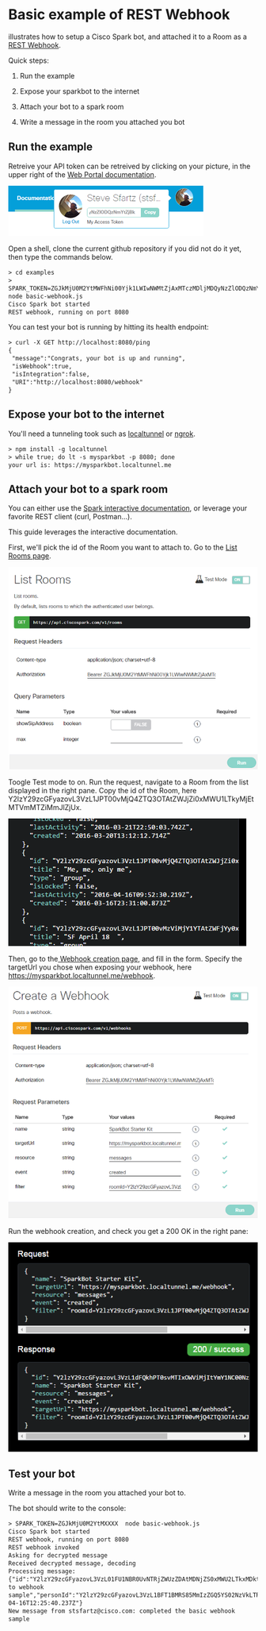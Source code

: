 # Basic example of REST Webhook

illustrates how to setup a Cisco Spark bot, and attached it to a Room as a [REST Webhook](https://developer.ciscospark.com/webhooks-explained.html).

Quick steps:

1. Run the example

2. Expose your sparkbot to the internet

3. Attach your bot to a spark room

4. Write a message in the room you attached you bot


## Run the example

Retreive your API token can be retreived by clicking on your picture, in the upper right of the [Web Portal documentation](https://developer.ciscospark.com/getting-started.html#).

![](img/SparkApiToken.png)

Open a shell, clone the current github repository if you did not do it yet, then type the commands below.

```
> cd examples
> SPARK_TOKEN=ZGJkMjU0M2YtMWFhNi00Yjk1LWIwNWMtZjAxMTczMDljMDQyNzZlODQzNmYtZjBk  node basic-webhook.js
Cisco Spark bot started
REST webhook, running on port 8080
```

You can test your bot is running by hitting its health endpoint:

```
> curl -X GET http://localhost:8080/ping
{
 "message":"Congrats, your bot is up and running",
 "isWebhook":true,
 "isIntegration":false,
 "URI":"http://localhost:8080/webhook"
}
```


## Expose your bot to the internet

You'll need a tunneling took such as [localtunnel](http://localtunnel.me) or [ngrok](https://ngrok.com).

```
> npm install -g localtunnel
> while true; do lt -s mysparkbot -p 8080; done
your url is: https://mysparkbot.localtunnel.me
```


## Attach your bot to a spark room

You can either use the [Spark interactive documentation](https://developer.ciscospark.com/resource-webhooks.html), 
or leverage your favorite REST client (curl, Postman...).

This guide leverages the interactive documentation.

First, we'll pick the id of the Room you want to attach to. Go to the [List Rooms page](https://developer.ciscospark.com/endpoint-rooms-get.html).

![](img/ListRooms.png)

Toogle Test mode to on. Run the request, navigate to a Room from the list displayed in the right pane. Copy the id of the Room, here Y2lzY29zcGFyazovL3VzL1JPT00vMjQ4ZTQ3OTAtZWJjZi0xMWU1LTkyMjEtMTVmMTZiMmJlZjUx.

![](img/PickRoomId.png)

Then, go to the[ Webhook creation page](https://developer.ciscospark.com/endpoint-webhooks-post.html), and fill in the form.
Specify the targetUrl you chose when exposing your webhook, here https://mysparkbot.localtunnel.me/webhook.

![](img/AddWebhookViaAPI.png)

Run the webhook creation, and check you get a 200 OK in the right pane:

![](img/AddWebhookViaAPI-feedback.png)


## Test your bot

Write a message in the room you attached your bot to.

The bot should write to the console:

```
> SPARK_TOKEN=ZGJkMjU0M2YtMXXXX  node basic-webhook.js
Cisco Spark bot started
REST webhook, running on port 8080
REST webhook invoked
Asking for decrypted message
Received decrypted message, decoding
Processing message: {"id":"Y2lzY29zcGFyazovL3VzL01FU1NBR0UvNTRjZWUzZDAtMDNjZS0xMWU2LTkxMDktNjU5NWE3YzRkODU2","roomId":"Y2lzY29zcGFyazovL3VzL1JPT00vMjQ4ZTQ3OTAtZWJjZi0xMWU1LTkyMjEtMTVmMTZiMmJlZjUx","text":"completed to webhook sample","personId":"Y2lzY29zcGFyazovL3VzL1BFT1BMRS85MmIzZGQ5YS02NzVkLTRhNDEtOGM0MS0yYWJkZjg5ZjQ0ZjQ","personEmail":"stsfartz@cisco.com","created":"2016-04-16T12:25:40.237Z"}
New message from stsfartz@cisco.com: completed the basic webhook sample
```
